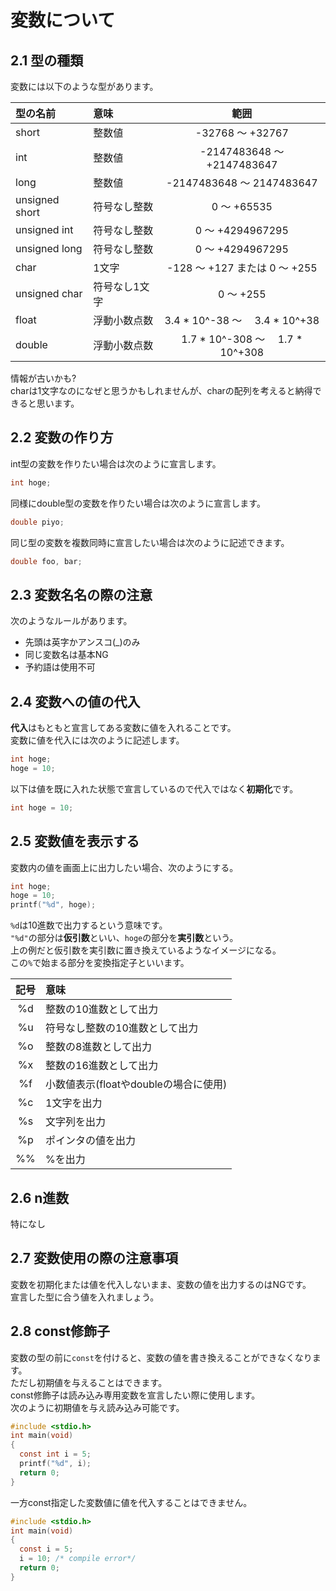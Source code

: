# 変数について
## 2.1 型の種類
変数には以下のような型があります。

|型の名前|意味|範囲|
|:---|:---|:---:|
|short|整数値|-32768 ～ +32767|
|int|整数値|-2147483648 ～ +2147483647|
|long|整数値|-2147483648 ～ 2147483647|
|unsigned short|符号なし整数|0 ～ +65535|
|unsigned int|符号なし整数|0 ～ +4294967295|
|unsigned long|符号なし整数|0 ～ +4294967295|
|char|1文字|-128 ～ +127 または 0 ～ +255|
|unsigned char|符号なし1文字|0 ～ +255|
|float|浮動小数点数|3.4 * 10^-38 ～　 3.4 * 10^+38|
|double|浮動小数点数|1.7 * 10^-308 ～　 1.7 * 10^+308|

情報が古いかも?  
charは1文字なのになぜと思うかもしれませんが、charの配列を考えると納得できると思います。

## 2.2 変数の作り方
int型の変数を作りたい場合は次のように宣言します。
```c
int hoge;
```
同様にdouble型の変数を作りたい場合は次のように宣言します。
```c
double piyo;
```
同じ型の変数を複数同時に宣言したい場合は次のように記述できます。
```c
double foo, bar;
```
## 2.3 変数名名の際の注意
次のようなルールがあります。
- 先頭は英字かアンスコ(_)のみ
- 同じ変数名は基本NG
- 予約語は使用不可

## 2.4 変数への値の代入
**代入**はもともと宣言してある変数に値を入れることです。  
変数に値を代入には次のように記述します。
```c
int hoge;
hoge = 10;
```
以下は値を既に入れた状態で宣言しているので代入ではなく**初期化**です。
```c
int hoge = 10;
```
## 2.5 変数値を表示する
変数内の値を画面上に出力したい場合、次のようにする。
```c
int hoge;
hoge = 10;
printf("%d", hoge);
```
`%d`は10進数で出力するという意味です。  
`"%d"`の部分は**仮引数**といい、`hoge`の部分を**実引数**という。  
上の例だと仮引数を実引数に置き換えているようなイメージになる。  
この`%`で始まる部分を変換指定子といいます。

|記号|意味|
|:---:|:---|
|%d|整数の10進数として出力|
|%u|符号なし整数の10進数として出力|
|%o|整数の8進数として出力|
|%x|整数の16進数として出力|
|%f|小数値表示(floatやdoubleの場合に使用)|
|%c|1文字を出力|
|%s|文字列を出力|
|%p|ポインタの値を出力|
|%%|%を出力|

## 2.6 n進数
特になし

## 2.7 変数使用の際の注意事項
変数を初期化または値を代入しないまま、変数の値を出力するのはNGです。  
宣言した型に合う値を入れましょう。

## 2.8 const修飾子
変数の型の前に`const`を付けると、変数の値を書き換えることができなくなります。  
ただし初期値を与えることはできます。  
const修飾子は読み込み専用変数を宣言したい際に使用します。  
次のように初期値を与え読み込み可能です。
```c
#include <stdio.h>
int main(void)
{
  const int i = 5;
  printf("%d", i);
  return 0;
}
```
一方const指定した変数値に値を代入することはできません。
```c
#include <stdio.h>
int main(void)
{
  const i = 5;
  i = 10; /* compile error*/
  return 0;
}
```
